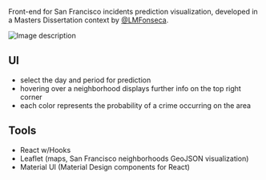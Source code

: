 Front-end for San Francisco incidents prediction visualization, developed in a Masters Dissertation context by [@LMFonseca](https://github.com/LMFonseca).

![Image description](./screenshot.png)

## UI
- select the day and period for prediction
- hovering over a neighborhood displays further info on the top right corner
- each color represents the probability of a crime occurring on the area

## Tools
- React w/Hooks
- Leaflet (maps, San Francisco neighborhoods GeoJSON visualization)
- Material UI (Material Design components for React)
